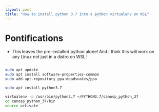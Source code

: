 ```yaml
---
layout: post
title: "How to install python 3.7 into a python virtualenv on WSL"
---
```


# Pontifications

* This leaves the pre-installed python alone! And I think this will work on any Linux not just in a distro on WSL!

```bash

sudo apt update
sudo apt install software-properties-common
sudo add-apt-repository ppa:deadsnakes/ppa

sudo apt install python3.7

virtualenv -p /usr/bin/python3.7 ~/PYTHON3.7/canosp_python_37
cd canosp_python_37/bin
source activate
```